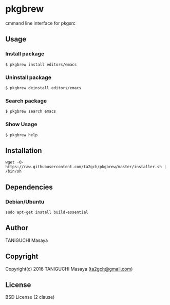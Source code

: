 # pkgbrew
cmmand line interface for pkgsrc

## Usage

### Install package

```
$ pkgbrew install editors/emacs
```

### Uninstall package

```
$ pkgbrew deinstall editors/emacs
```

### Search package

```
$ pkgbrew search emacs
```

### Show Usage

```
$ pkgbrew help
```

## Installation

```
wget -O- https://raw.githubusercontent.com/ta2gch/pkgbrew/master/installer.sh | /bin/sh
```

## Dependencies

### Debian/Ubuntu

```
sudo apt-get install build-essential
```

## Author

TANIGUCHI Masaya

## Copyright

Copyright(c) 2016 TANIGUCHI Masaya (ta2gch@gmail.com)

## License

BSD License (2 clause)

